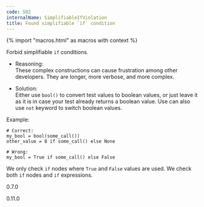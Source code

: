 ```yaml
---
code: 502
internalName: SimplifiableIfViolation
title: Found simplifiable `if` condition
---
```


{% import "macros.html" as macros with context %}

Forbid simplifiable `if` conditions.

  - Reasoning:  
    These complex constructions can cause frustration among other
    developers. They are longer, more verbose, and more complex.

  - Solution:  
    Either use `bool()` to convert test values to boolean values, or
    just leave it as it is in case your test already returns a boolean
    value. Use can also use `not` keyword to switch boolean values.

Example:

    # Correct:
    my_bool = bool(some_call())
    other_value = 8 if some_call() else None
    
    # Wrong:
    my_bool = True if some_call() else False

We only check `if` nodes where `True` and `False` values are used. We
check both `if` nodes and `if` expressions.

<div class="versionadded">

0.7.0

</div>

<div class="versionchanged">

0.11.0

</div>